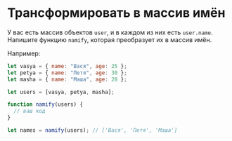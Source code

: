 # Трансформировать в массив имён

У вас есть массив объектов `user`, и в каждом из них есть `user.name`. Напишите функцию `namify`, которая преобразует их в массив имён.

Например:

```js
let vasya = { name: "Вася", age: 25 };
let petya = { name: "Петя", age: 30 };
let masha = { name: "Маша", age: 28 };

let users = [vasya, petya, masha];

function namify(users) {
  // ваш код
}

let names = namify(users); // ['Вася', 'Петя', 'Маша']
```
